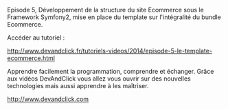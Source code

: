 Episode 5, Développement de la structure du site Ecommerce sous le Framework Symfony2, mise en place du template sur l'intégralité du bundle Ecommerce.

Accéder au tutoriel :

http://www.devandclick.fr/tutoriels-videos/2014/episode-5-le-template-ecommerce.html



Apprendre facilement la programmation, comprendre et échanger.
Grâce aux vidéos DevAndClick vous allez vous ouvrir sur des nouvelles technologies mais aussi apprendre à les maîtriser.

http://www.devandclick.com